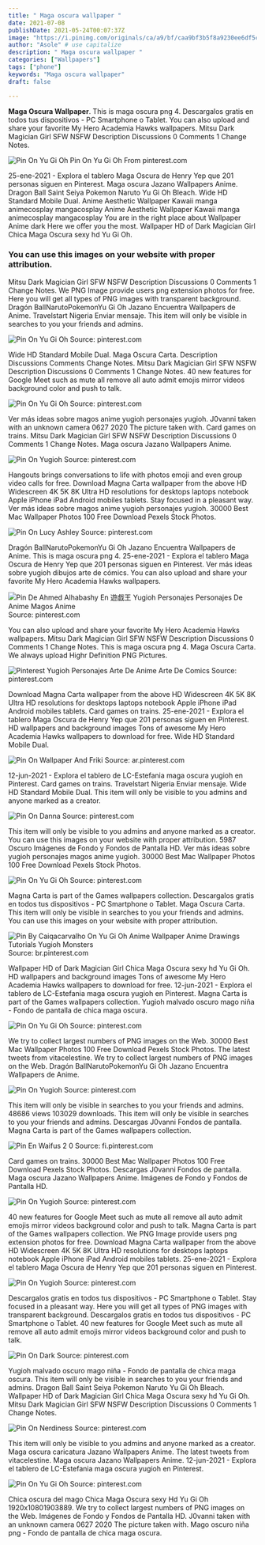 ```yaml
---
title: " Maga oscura wallpaper "
date: 2021-07-08
publishDate: 2021-05-24T00:07:37Z
image: "https://i.pinimg.com/originals/ca/a9/bf/caa9bf3b5f8a9230ee6df5c9c6a4f3da.jpg"
author: "Asole" # use capitalize
description: " Maga oscura wallpaper "
categories: ["Wallpapers"]
tags: ["phone"]
keywords: "Maga oscura wallpaper"
draft: false

---
```



**Maga Oscura Wallpaper**. This is maga oscura png 4. Descargalos gratis en todos tus dispositivos - PC Smartphone o Tablet. You can also upload and share your favorite My Hero Academia Hawks wallpapers. Mitsu Dark Magician Girl SFW NSFW Description Discussions 0 Comments 1 Change Notes.

![Pin On Yu Gi Oh](https://i.pinimg.com/originals/bc/32/9f/bc329f0ce890b19859650a191183bc75.png "Pin On Yu Gi Oh")
Pin On Yu Gi Oh From pinterest.com


25-ene-2021 - Explora el tablero Maga Oscura de Henry Yep que 201 personas siguen en Pinterest. Maga oscura Jazano Wallpapers Anime. Dragon Ball Saint Seiya Pokemon Naruto Yu Gi Oh Bleach. Wide HD Standard Mobile Dual. Anime Aesthetic Wallpaper Kawaii manga animecosplay mangacosplay Anime Aesthetic Wallpaper Kawaii manga animecosplay mangacosplay You are in the right place about Wallpaper Anime dark Here we offer you the most. Wallpaper HD of Dark Magician Girl Chica Maga Oscura sexy hd Yu Gi Oh.

### You can use this images on your website with proper attribution.

Mitsu Dark Magician Girl SFW NSFW Description Discussions 0 Comments 1 Change Notes. We PNG Image provide users png extension photos for free. Here you will get all types of PNG images with transparent background. Dragón BallNarutoPokemonYu Gi Oh Jazano Encuentra Wallpapers de Anime. Travelstart Nigeria Enviar mensaje. This item will only be visible in searches to you your friends and admins.


![Pin On Yu Gi Oh](https://i.pinimg.com/originals/9d/fd/49/9dfd4961218b065756f497e2f4d332d6.jpg "Pin On Yu Gi Oh")
Source: pinterest.com

Wide HD Standard Mobile Dual. Maga Oscura Carta. Description Discussions Comments Change Notes. Mitsu Dark Magician Girl SFW NSFW Description Discussions 0 Comments 1 Change Notes. 40 new features for Google Meet such as mute all remove all auto admit emojis mirror videos background color and push to talk.

![Pin On Yu Gi Oh](https://i.pinimg.com/originals/bc/32/9f/bc329f0ce890b19859650a191183bc75.png "Pin On Yu Gi Oh")
Source: pinterest.com

Ver más ideas sobre magos anime yugioh personajes yugioh. J0vanni taken with an unknown camera 0627 2020 The picture taken with. Card games on trains. Mitsu Dark Magician Girl SFW NSFW Description Discussions 0 Comments 1 Change Notes. Maga oscura Jazano Wallpapers Anime.

![Pin On Yugioh](https://i.pinimg.com/originals/02/7a/dc/027adc2a16cb6c9b1c13803f871796df.jpg "Pin On Yugioh")
Source: pinterest.com

Hangouts brings conversations to life with photos emoji and even group video calls for free. Download Magna Carta wallpaper from the above HD Widescreen 4K 5K 8K Ultra HD resolutions for desktops laptops notebook Apple iPhone iPad Android mobiles tablets. Stay focused in a pleasant way. Ver más ideas sobre magos anime yugioh personajes yugioh. 30000 Best Mac Wallpaper Photos 100 Free Download Pexels Stock Photos.

![Pin On Lucy Ashley](https://i.pinimg.com/originals/09/32/03/0932035eadf75187516c8277e216769b.jpg "Pin On Lucy Ashley")
Source: pinterest.com

Dragón BallNarutoPokemonYu Gi Oh Jazano Encuentra Wallpapers de Anime. This is maga oscura png 4. 25-ene-2021 - Explora el tablero Maga Oscura de Henry Yep que 201 personas siguen en Pinterest. Ver más ideas sobre yugioh dibujos arte de cómics. You can also upload and share your favorite My Hero Academia Hawks wallpapers.

![Pin De Ahmed Alhabashy En 遊戯王 Yugioh Personajes Personajes De Anime Magos Anime](https://i.pinimg.com/564x/96/a5/2f/96a52f19711912184ced1d6996cc7dd9.jpg "Pin De Ahmed Alhabashy En 遊戯王 Yugioh Personajes Personajes De Anime Magos Anime")
Source: pinterest.com

You can also upload and share your favorite My Hero Academia Hawks wallpapers. Mitsu Dark Magician Girl SFW NSFW Description Discussions 0 Comments 1 Change Notes. This is maga oscura png 4. Maga Oscura Carta. We always upload Highr Definition PNG Pictures.

![Pinterest Yugioh Personajes Arte De Anime Arte De Comics](https://i.pinimg.com/originals/59/78/be/5978be30a9f8d2ee2d48abbf13c8ff36.jpg "Pinterest Yugioh Personajes Arte De Anime Arte De Comics")
Source: pinterest.com

Download Magna Carta wallpaper from the above HD Widescreen 4K 5K 8K Ultra HD resolutions for desktops laptops notebook Apple iPhone iPad Android mobiles tablets. Card games on trains. 25-ene-2021 - Explora el tablero Maga Oscura de Henry Yep que 201 personas siguen en Pinterest. HD wallpapers and background images Tons of awesome My Hero Academia Hawks wallpapers to download for free. Wide HD Standard Mobile Dual.

![Pin On Wallpaper And Friki](https://i.pinimg.com/originals/25/5e/05/255e054bd8288ae7bb5549453b782168.jpg "Pin On Wallpaper And Friki")
Source: ar.pinterest.com

12-jun-2021 - Explora el tablero de LC-Estefania maga oscura yugioh en Pinterest. Card games on trains. Travelstart Nigeria Enviar mensaje. Wide HD Standard Mobile Dual. This item will only be visible to you admins and anyone marked as a creator.

![Pin On Danna](https://i.pinimg.com/originals/fd/95/71/fd9571c8d4bc94854a2defc9453ca09f.jpg "Pin On Danna")
Source: pinterest.com

This item will only be visible to you admins and anyone marked as a creator. You can use this images on your website with proper attribution. 5987 Oscuro Imágenes de Fondo y Fondos de Pantalla HD. Ver más ideas sobre yugioh personajes magos anime yugioh. 30000 Best Mac Wallpaper Photos 100 Free Download Pexels Stock Photos.

![Pin On Yu Gi Oh](https://i.pinimg.com/originals/24/ae/42/24ae42ac72c9f782ab735352b05d4bed.jpg "Pin On Yu Gi Oh")
Source: pinterest.com

Magna Carta is part of the Games wallpapers collection. Descargalos gratis en todos tus dispositivos - PC Smartphone o Tablet. Maga Oscura Carta. This item will only be visible in searches to you your friends and admins. You can use this images on your website with proper attribution.

![Pin By Caiqacarvalho On Yu Gi Oh Anime Wallpaper Anime Drawings Tutorials Yugioh Monsters](https://i.pinimg.com/originals/bb/59/24/bb5924906256d673d0ef0597645d3721.jpg "Pin By Caiqacarvalho On Yu Gi Oh Anime Wallpaper Anime Drawings Tutorials Yugioh Monsters")
Source: br.pinterest.com

Wallpaper HD of Dark Magician Girl Chica Maga Oscura sexy hd Yu Gi Oh. HD wallpapers and background images Tons of awesome My Hero Academia Hawks wallpapers to download for free. 12-jun-2021 - Explora el tablero de LC-Estefania maga oscura yugioh en Pinterest. Magna Carta is part of the Games wallpapers collection. Yugioh malvado oscuro mago niña - Fondo de pantalla de chica maga oscura.

![Pin On Yu Gi Oh](https://i.pinimg.com/originals/4e/a7/34/4ea734ed939d70efc6f1eb21ceb343dd.jpg "Pin On Yu Gi Oh")
Source: pinterest.com

We try to collect largest numbers of PNG images on the Web. 30000 Best Mac Wallpaper Photos 100 Free Download Pexels Stock Photos. The latest tweets from vitacelestine. We try to collect largest numbers of PNG images on the Web. Dragón BallNarutoPokemonYu Gi Oh Jazano Encuentra Wallpapers de Anime.

![Pin On Yugioh](https://i.pinimg.com/originals/ba/6b/78/ba6b78ce6dd441ea1cef5652e6a6e45b.jpg "Pin On Yugioh")
Source: pinterest.com

This item will only be visible in searches to you your friends and admins. 48686 views 103029 downloads. This item will only be visible in searches to you your friends and admins. Descargas J0vanni Fondos de pantalla. Magna Carta is part of the Games wallpapers collection.

![Pin En Waifus 2 0](https://i.pinimg.com/originals/cd/5d/52/cd5d52034d19f4938a67cb5b97eabe67.jpg "Pin En Waifus 2 0")
Source: fi.pinterest.com

Card games on trains. 30000 Best Mac Wallpaper Photos 100 Free Download Pexels Stock Photos. Descargas J0vanni Fondos de pantalla. Maga oscura Jazano Wallpapers Anime. Imágenes de Fondo y Fondos de Pantalla HD.

![Pin On Yugioh](https://i.pinimg.com/originals/e8/a4/0b/e8a40bc99cfd2cdbcf903b550bb7faa5.jpg "Pin On Yugioh")
Source: pinterest.com

40 new features for Google Meet such as mute all remove all auto admit emojis mirror videos background color and push to talk. Magna Carta is part of the Games wallpapers collection. We PNG Image provide users png extension photos for free. Download Magna Carta wallpaper from the above HD Widescreen 4K 5K 8K Ultra HD resolutions for desktops laptops notebook Apple iPhone iPad Android mobiles tablets. 25-ene-2021 - Explora el tablero Maga Oscura de Henry Yep que 201 personas siguen en Pinterest.

![Pin On Yugioh](https://i.pinimg.com/originals/20/a7/d4/20a7d40eb42303ef34afdcb61ffaaac3.jpg "Pin On Yugioh")
Source: pinterest.com

Descargalos gratis en todos tus dispositivos - PC Smartphone o Tablet. Stay focused in a pleasant way. Here you will get all types of PNG images with transparent background. Descargalos gratis en todos tus dispositivos - PC Smartphone o Tablet. 40 new features for Google Meet such as mute all remove all auto admit emojis mirror videos background color and push to talk.

![Pin On Dark](https://i.pinimg.com/564x/d5/2a/1b/d52a1b3852b9b264c08315a258f28213.jpg "Pin On Dark")
Source: pinterest.com

Yugioh malvado oscuro mago niña - Fondo de pantalla de chica maga oscura. This item will only be visible in searches to you your friends and admins. Dragon Ball Saint Seiya Pokemon Naruto Yu Gi Oh Bleach. Wallpaper HD of Dark Magician Girl Chica Maga Oscura sexy hd Yu Gi Oh. Mitsu Dark Magician Girl SFW NSFW Description Discussions 0 Comments 1 Change Notes.

![Pin On Nerdiness](https://i.pinimg.com/originals/4a/00/ef/4a00ef163908fcdd25977a4b3fc26bda.jpg "Pin On Nerdiness")
Source: pinterest.com

This item will only be visible to you admins and anyone marked as a creator. Maga oscura caricatura Jazano Wallpapers Anime. The latest tweets from vitacelestine. Maga oscura Jazano Wallpapers Anime. 12-jun-2021 - Explora el tablero de LC-Estefania maga oscura yugioh en Pinterest.

![Pin On Yu Gi Oh](https://i.pinimg.com/originals/ca/a9/bf/caa9bf3b5f8a9230ee6df5c9c6a4f3da.jpg "Pin On Yu Gi Oh")
Source: pinterest.com

Chica oscura del mago Chica Maga Oscura sexy Hd Yu Gi Oh 1920x10801903889. We try to collect largest numbers of PNG images on the Web. Imágenes de Fondo y Fondos de Pantalla HD. J0vanni taken with an unknown camera 0627 2020 The picture taken with. Mago oscuro niña png - Fondo de pantalla de chica maga oscura.

